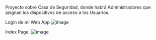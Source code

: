 Proyecto sobre Casa de Seguridad, donde habrá Administradores que asignan los dispositivos de acceso a los Usuarios.

Login de mi Web App
![image](https://user-images.githubusercontent.com/49128144/132264257-502fe128-fa73-40ca-99aa-9ca298344360.png)



Index Page.
![image](https://user-images.githubusercontent.com/49128144/132264307-3ef1c771-cf09-4797-bc0a-eeb47ade5607.png)

